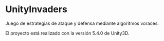 # UnityInvaders
Juego de estrategias de ataque y defensa mediante algoritmos voraces.

El proyecto está realizado con la versión 5.4.0 de Unity3D.

